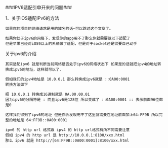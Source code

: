 ###IPV6适配引申开来的问题###


1、关于iOS适配IPv6的方法

    如果你的项目的网络请求是用的域名的话~可以跳过这个文章了。

    如果你处于ipv6的网络下，发现你的app用不了那么你就需要做以下适配了
    但是苹果已经对iOS9以上的系统做了适配，但是对于socket还是需要自己动手

关于ipv6的介绍

    其实适配ipv6 就是判断当前网络是否处于ipv6的网络状态下 如果是的话就把ipv4的地址转换成ipv6的地址，这样就可以了.

    假如我们的ipv4地址是 10.0.0.1 那么转换成ipv6就是 ::0A00:0001
    转换方法如下

    把 10.0.0.1 转换成16进制就是 0A.00.00.01
    因为ipv6的分隔符是 : 而且ipv6是128位 所以变成了 ::0A00:0001 :: 表示前面96位都是0

    这样我们得到了ipv6的地址 但是你会发现用不了这里就需要在地址前面加上64:FF9B 所以完整的地址是 64:FF9B::0A00:0001

    ipv6 的 http url 格式跟 ipv4 的 http url格式有所不同需要注意
    假如 ipv4 的 http url 是 http://10.0.0.1:8100/xxx.html
    那么 ipv6 就是 http://[64:FF9B::0A00:0001]:8100/xxx.html
